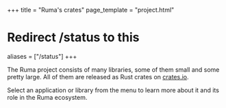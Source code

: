 +++
title = "Ruma's crates"
page_template = "project.html"
# Redirect /status to this
aliases = ["/status"]
+++

The Ruma project consists of many libraries, some of them small and some pretty
large. All of them are released as Rust crates on [crates.io][].

Select an application or library from the menu to learn more about it and its
role in the Ruma ecosystem.

[crates.io]: https://crates.io
